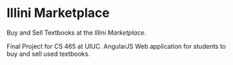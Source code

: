 # Illini Marketplace
Buy and Sell Textbooks at the _Illini Marketplace_.

Final Project for CS 465 at UIUC.
AngularJS Web application for students to buy and sell used textbooks.
